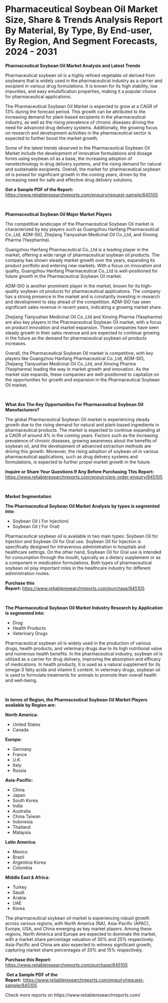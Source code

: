 <p><h1>Pharmaceutical Soybean Oil Market Size, Share & Trends Analysis Report By Material, By Type, By End-user, By Region, And Segment Forecasts, 2024 - 2031</h1></p><p><strong>Pharmaceutical Soybean Oil Market Analysis and Latest Trends</strong></p>
<p><p>Pharmaceutical soybean oil is a highly refined vegetable oil derived from soybeans that is widely used in the pharmaceutical industry as a carrier and excipient in various drug formulations. It is known for its high stability, low impurities, and easy emulsification properties, making it a popular choice for pharmaceutical applications.</p><p>The Pharmaceutical Soybean Oil Market is expected to grow at a CAGR of 13% during the forecast period. This growth can be attributed to the increasing demand for plant-based excipients in the pharmaceutical industry, as well as the rising prevalence of chronic diseases driving the need for advanced drug delivery systems. Additionally, the growing focus on research and development activities in the pharmaceutical sector is expected to further boost the market growth.</p><p>Some of the latest trends observed in the Pharmaceutical Soybean Oil Market include the development of innovative formulations and dosage forms using soybean oil as a base, the increasing adoption of nanotechnology in drug delivery systems, and the rising demand for natural and sustainable excipients. Overall, the market for pharmaceutical soybean oil is poised for significant growth in the coming years, driven by the increasing need for safe and effective drug delivery solutions.</p></p>
<p><strong>Get a Sample PDF of the Report:&nbsp;</strong> <a href="https://www.reliableresearchreports.com/enquiry/request-sample/845105">https://www.reliableresearchreports.com/enquiry/request-sample/845105</a></p>
<p>&nbsp;</p>
<p><strong>Pharmaceutical Soybean Oil Major Market Players</strong></p>
<p><p>The competitive landscape of the Pharmaceutical Soybean Oil market is characterized by key players such as Guangzhou Hanfang Pharmaceutical Co.,Ltd, ADM-SIO, Zhejiang Tianyushan Medicinal Oil Co.,Ltd, and Xinxing Pharma (Yaopharma). </p><p>Guangzhou Hanfang Pharmaceutical Co.,Ltd is a leading player in the market, offering a wide range of pharmaceutical soybean oil products. The company has shown steady market growth over the years, expanding its product portfolio and entering new markets. With a focus on innovation and quality, Guangzhou Hanfang Pharmaceutical Co.,Ltd is well-positioned for future growth in the Pharmaceutical Soybean Oil market.</p><p>ADM-SIO is another prominent player in the market, known for its high-quality soybean oil products for pharmaceutical applications. The company has a strong presence in the market and is constantly investing in research and development to stay ahead of the competition. ADM-SIO has seen significant sales revenue in recent years, indicating a growing market share.</p><p>Zhejiang Tianyushan Medicinal Oil Co.,Ltd and Xinxing Pharma (Yaopharma) are also key players in the Pharmaceutical Soybean Oil market, with a focus on product innovation and market expansion. These companies have seen steady growth in their sales revenue and are expected to continue growing in the future as the demand for pharmaceutical soybean oil products increases.</p><p>Overall, the Pharmaceutical Soybean Oil market is competitive, with key players like Guangzhou Hanfang Pharmaceutical Co.,Ltd, ADM-SIO, Zhejiang Tianyushan Medicinal Oil Co.,Ltd, and Xinxing Pharma (Yaopharma) leading the way in market growth and innovation. As the market size expands, these companies are well-positioned to capitalize on the opportunities for growth and expansion in the Pharmaceutical Soybean Oil market.</p></p>
<p>&nbsp;</p>
<p><strong>What Are The Key Opportunities For Pharmaceutical Soybean Oil Manufacturers?</strong></p>
<p><p>The global Pharmaceutical Soybean Oil market is experiencing steady growth due to the rising demand for natural and plant-based ingredients in pharmaceutical products. The market is expected to continue expanding at a CAGR of around 4% in the coming years. Factors such as the increasing prevalence of chronic diseases, growing awareness about the benefits of soybean oil, and the development of advanced extraction methods are driving this growth. Moreover, the rising adoption of soybean oil in various pharmaceutical applications, such as drug delivery systems and formulations, is expected to further propel market growth in the future.</p></p>
<p><strong>Inquire or Share Your Questions If Any Before Purchasing This Report:</strong> <a href="https://www.reliableresearchreports.com/enquiry/pre-order-enquiry/845105">https://www.reliableresearchreports.com/enquiry/pre-order-enquiry/845105</a></p>
<p>&nbsp;</p>
<p><strong>Market Segmentation</strong></p>
<p><strong>The Pharmaceutical Soybean Oil Market Analysis by types is segmented into:</strong></p>
<p><ul><li>Soybean Oil ( For Injection)</li><li>Soybean Oil ( For Oral)</li></ul></p>
<p><p>Pharmaceutical soybean oil is available in two main types: Soybean Oil for Injection and Soybean Oil for Oral use. Soybean Oil for Injection is specifically designed for intravenous administration in hospitals and healthcare settings. On the other hand, Soybean Oil for Oral use is intended for consumption through the mouth, typically as a dietary supplement or as a component in medication formulations. Both types of pharmaceutical soybean oil play important roles in the healthcare industry for different administration routes.</p></p>
<p><strong>Purchase this Report:&nbsp;</strong><a href="https://www.reliableresearchreports.com/purchase/845105">https://www.reliableresearchreports.com/purchase/845105</a></p>
<p>&nbsp;</p>
<p><strong>The Pharmaceutical Soybean Oil Market Industry Research by Application is segmented into:</strong></p>
<p><ul><li>Drug</li><li>Health Products</li><li>Veterinary Drugs</li></ul></p>
<p><p>Pharmaceutical soybean oil is widely used in the production of various drugs, health products, and veterinary drugs due to its high nutritional value and numerous health benefits. In the pharmaceutical industry, soybean oil is utilized as a carrier for drug delivery, improving the absorption and efficacy of medications. In health products, it is used as a natural supplement for its omega-3 fatty acids and vitamin E content. In veterinary drugs, soybean oil is used to formulate treatments for animals to promote their overall health and well-being.</p></p>
<p>&nbsp;</p>
<p><strong>In terms of Region, the Pharmaceutical Soybean Oil Market Players available by Region are:</strong></p>
<p>
    <p> <strong> North America: </strong>
        <ul>
            <li>United States</li>
            <li>Canada</li>
        </ul>
        </p> 
    <p> <strong> Europe: </strong>
        <ul>
            <li>Germany</li>
            <li>France</li>
            <li>U.K.</li>
            <li>Italy</li>
            <li>Russia</li>
        </ul>
        </p> 
    <p> <strong> Asia-Pacific: </strong>
        <ul>
            <li>China</li>
            <li>Japan</li>
            <li>South Korea</li>
            <li>India</li>
            <li>Australia</li>
            <li>China Taiwan</li>
            <li>Indonesia</li>
            <li>Thailand</li>
            <li>Malaysia</li>
        </ul>
        </p> 
    <p> <strong> Latin America: </strong>
        <ul>
            <li>Mexico</li>
            <li>Brazil</li>
            <li>Argentina Korea</li>
            <li>Colombia</li>
        </ul>
        </p> 
    <p> <strong> Middle East & Africa: </strong>
        <ul>
            <li>Turkey</li>
            <li>Saudi</li>
            <li>Arabia</li>
            <li>UAE</li>
            <li>Korea</li>
        </ul>
    </p>
    </p>
<p><p>The pharmaceutical soybean oil market is experiencing robust growth across various regions, with North America (NA), Asia-Pacific (APAC), Europe, USA, and China emerging as key market players. Among these regions, North America and Europe are expected to dominate the market, with a market share percentage valuation of 30% and 25% respectively. Asia-Pacific and China are also expected to witness significant growth, capturing market share percentages of 20% and 15% respectively.</p></p>
<p><strong>Purchase this Report: </strong><a href="https://www.reliableresearchreports.com/purchase/845105">https://www.reliableresearchreports.com/purchase/845105</a></p>
<p>&nbsp;<strong>Get a Sample PDF of the Report:&nbsp;&nbsp;</strong><a href="https://www.reliableresearchreports.com/enquiry/request-sample/845105">https://www.reliableresearchreports.com/enquiry/request-sample/845105</a></p>
<p><strong></strong></p>
<p>Check more reports on https://www.reliableresearchreports.com/</p>